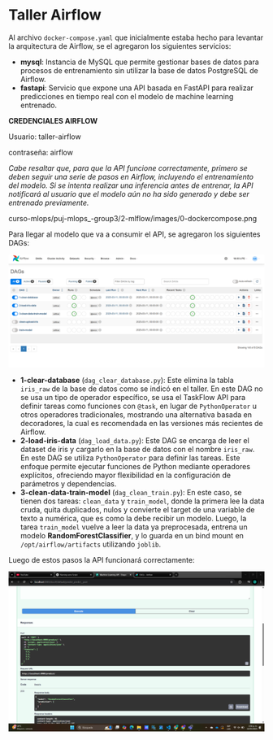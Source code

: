 # Taller Airflow

Al archivo `docker-compose.yaml` que inicialmente estaba hecho para levantar la arquitectura de Airflow, se el agregaron los siguientes servicios:
- **mysql**: Instancia de MySQL que permite gestionar bases de datos para procesos de entrenamiento sin utilizar la base de datos PostgreSQL de Airflow.
- **fastapi**: Servicio que expone una API basada en FastAPI para realizar predicciones en tiempo real con el modelo de machine learning entrenado.

**CREDENCIALES AIRFLOW**

Usuario: taller-airflow

contraseña: airflow

*Cabe resaltar que, para que la API funcione correctamente, primero se deben seguir una serie de pasos en Airflow, incluyendo el entrenamiento del modelo. Si se intenta realizar una inferencia antes de entrenar, la API notificará al usuario que el modelo aún no ha sido generado y debe ser entrenado previamente.*

curso-mlops/puj-mlops_-group3/2-mlflow/images/0-dockercompose.png

Para llegar al modelo que va a consumir el API, se agregaron los siguientes DAGs:

![imagen](images//airflow-ok.png)

- **1-clear-database** (`dag_clear_database.py`): Este elimina la tabla `iris_raw` de la base de datos como se indicó en el taller. En este DAG no se usa un tipo de operador específico, se usa el TaskFlow API para definir tareas como funciones con `@task`, en lugar de `PythonOperator` u otros operadores tradicionales, mostrando una alternativa basada en decoradores, la cual es recomendada en las versiones más recientes de Airflow.
- **2-load-iris-data** (`dag_load_data.py`): Este DAG se encarga de leer el dataset de iris y cargarlo en la base de datos con el nombre `iris_raw`.  En este DAG se utiliza `PythonOperator` para definir las tareas. Este enfoque permite ejecutar funciones de Python mediante operadores explícitos, ofreciendo mayor flexibilidad en la configuración de parámetros y dependencias.
- **3-clean-data-train-model** (`dag_clean_train.py`): En este caso, se tienen dos tareas: `clean_data` y `train_model`, donde la primera lee la data cruda, quita duplicados, nulos y convierte el target de una variable de texto a numérica, que es como la debe recibir un modelo. Luego, la tarea `train_model` vuelve a leer la data ya preprocesada, entrena un modelo **RandomForestClassifier**, y lo guarda en un bind mount en `/opt/airflow/artifacts` utilizando `joblib`.

Luego de estos pasos la API funcionará correctamente:

![imagen](images/api-ok.png)













